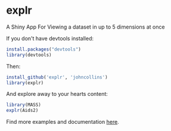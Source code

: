 explr
=====

A Shiny App For Viewing a dataset in up to 5 dimensions at once

If you don't have devtools installed:

```R
install.packages("devtools")
library(devtools)
```
    
Then:

```R
install_github('explr', 'johncollins')
library(explr)
```

And explore away to your hearts content:

```R
library(MASS)
explr(Aids2)
```

Find more examples and documentation [here](https://johncollins.github.io/explr/).

